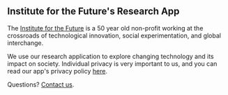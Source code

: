 ## Institute for the Future's Research App

The [Institute for the Future](http://www.iftf.org) is a 50 year old non-profit working at the crossroads of technological innovation, social experimentation, and global interchange.

We use our research application to explore changing technology and its impact on society.  Individual privacy is very important to us, and you can read our app's privacy policy [here](https://iftf-research.github.io/privacypolicy/).

Questions?  [Contact us](mailto:kjoseff@iftf.org).
